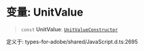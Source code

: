 # 变量: UnitValue

> `const` **UnitValue**: [`UnitValueConstructor`](../interfaces/UnitValueConstructor.md)

定义于: types-for-adobe/shared/JavaScript.d.ts:2695
